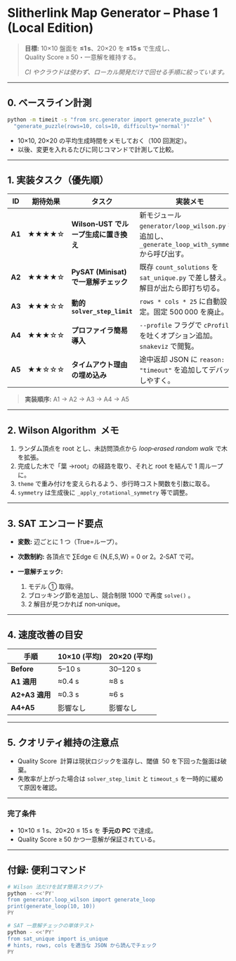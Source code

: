 # Slitherlink Map Generator – Phase 1 (Local Edition)

> **目標:** 10×10 盤面を **≤1 s**、20×20 を **≤15 s** で生成し、Quality Score ≥ 50・一意解を維持する。
>
> _CI やクラウドは使わず、ローカル開発だけで回せる手順に絞っています。_

---

## 0. ベースライン計測

```bash
python -m timeit -s "from src.generator import generate_puzzle" \
  "generate_puzzle(rows=10, cols=10, difficulty='normal')"
```

- 10×10, 20×20 の平均生成時間をメモしておく（100 回測定）。
- 以後、変更を入れるたびに同じコマンドで計測して比較。

---

## 1. 実装タスク（優先順）

| ID     | 期待効果 | タスク                                | 実装メモ                                                                                        |
| ------ | -------- | ------------------------------------- | ----------------------------------------------------------------------------------------------- |
| **A1** | ★★★★☆    | **Wilson‑UST でループ生成に置き換え** | 新モジュール `generator/loop_wilson.py` を追加し、`_generate_loop_with_symmetry` から呼び出す。 |
| **A2** | ★★★★☆    | **PySAT (Minisat) で一意解チェック**  | 既存 `count_solutions` を `sat_unique.py` で差し替え。2 解目が出たら即打ち切る。                |
| **A3** | ★★★☆☆    | **動的 `solver_step_limit`**          | `rows * cols * 25` に自動設定。固定 500 000 を廃止。                                            |
| **A4** | ★★★☆☆    | **プロファイラ簡易導入**              | `--profile` フラグで `cProfile` を吐くオプション追加。`snakeviz` で閲覧。                       |
| **A5** | ★★☆☆☆    | **タイムアウト理由の埋め込み**        | 途中返却 JSON に `reason: "timeout"` を追加してデバッグしやすく。                               |

> **実装順序:** A1 → A2 → A3 → A4 → A5

---

## 2. Wilson Algorithm  メモ

1. ランダム頂点を root とし、未訪問頂点から _loop‑erased random walk_ で木を拡張。
2. 完成した木で「葉 →root」の経路を取り、それと root を結んで 1 周ループに。
3. `theme` で重み付けを変えられるよう、歩行時コスト関数を引数に取る。
4. `symmetry` は生成後に `_apply_rotational_symmetry` 等で調整。

---

## 3. SAT エンコード要点

- **変数:** 辺ごとに 1 つ（True=ループ）。
- **次数制約:** 各頂点で ∑Edge ∈ {N,E,S,W} = 0 or 2。2‑SAT で可。
- **一意解チェック:**

  1. モデル ① 取得。
  2. ブロッキング節を追加し、競合制限 1000 で再度 `solve()` 。
  3. 2 解目が見つかれば non‑unique。

---

## 4. 速度改善の目安

| 手順           | 10×10 (平均) | 20×20 (平均) |
| -------------- | ------------ | ------------ |
| **Before**     | 5–10 s       | 30–120 s     |
| **A1 適用**    | ≈0.4 s       | ≈8 s         |
| **A2+A3 適用** | ≈0.3 s       | ≈6 s         |
| **A4+A5**      | 影響なし     | 影響なし     |

---

## 5. クオリティ維持の注意点

- Quality Score  計算は現状ロジックを温存し、閾値  50 を下回った盤面は破棄。
- 失敗率が上がった場合は `solver_step_limit` と `timeout_s` を一時的に緩めて原因を確認。

---

### 完了条件

- 10×10 ≤ 1 s、20×20 ≤ 15 s を **手元の PC** で達成。
- Quality Score ≥ 50 かつ一意解が保証されている。

---

## 付録: 便利コマンド

```bash
# Wilson 法だけを試す簡易スクリプト
python - <<'PY'
from generator.loop_wilson import generate_loop
print(generate_loop(10, 10))
PY

# SAT 一意解チェックの単体テスト
python - <<'PY'
from sat_unique import is_unique
# hints, rows, cols を適当な JSON から読んでチェック
PY
```
